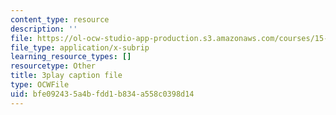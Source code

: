 ```yaml
---
content_type: resource
description: ''
file: https://ol-ocw-studio-app-production.s3.amazonaws.com/courses/15-s21-nuts-and-bolts-of-business-plans-january-iap-2014/bfe092435a4bfdd1b834a558c0398d14_Azq6S6Hx0gU.srt
file_type: application/x-subrip
learning_resource_types: []
resourcetype: Other
title: 3play caption file
type: OCWFile
uid: bfe09243-5a4b-fdd1-b834-a558c0398d14
---
```

